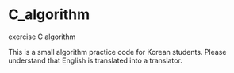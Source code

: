 # C_algorithm
exercise C algorithm

This is a small algorithm practice code for Korean students.
Please understand that English is translated into a translator.
